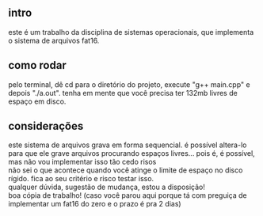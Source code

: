 <h2>
intro
</h2>
este é um trabalho da disciplina de sistemas operacionais, que implementa o sistema de arquivos fat16.
<h2>
como rodar
</h2>
pelo terminal, dê cd para o diretório do projeto, execute "g++ main.cpp" e depois "./a.out". tenha em mente que você precisa ter 132mb livres de espaço em disco.
<h2>
considerações
</h2>
este sistema de arquivos grava em forma sequencial. é possível altera-lo para que ele grave arquivos procurando espaços livres... pois é, é possível, mas não vou implementar isso tão cedo risos
<br>
não sei o que acontece quando você atinge o limite de espaço no disco rígido. fica ao seu critério e risco testar isso.
<br>
qualquer dúvida, sugestão de mudança, estou a disposição!
<br>
boa cópia de trabalho! (caso você parou aqui porque tá com preguiça de implementar um fat16 do zero e o prazo é pra 2 dias)
